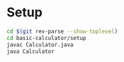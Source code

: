 # Setup

``` bash
cd $(git rev-parse --show-toplevel)
cd basic-calculator/setup
javac Calculator.java
java Calculator
```